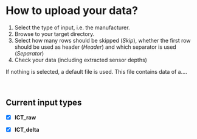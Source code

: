 # How to upload your data?

1. Select the type of input, i.e. the manufacturer.
2. Browse to your target directory.
3. Select how many rows should be skipped (_Skip_), whether the first row should be used as header (_Header_) and which separator is used (_Separator_)
4. Check your data (including extracted sensor depths)

If nothing is selected, a default file is used. This file contains data of a....

<br>

## Current input types

- [x] **ICT_raw** 
- [x] **ICT_delta** 


